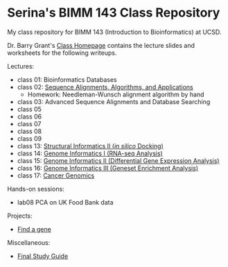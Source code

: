 # Serina's BIMM 143 Class Repository
My class repository for BIMM 143 (Introduction to Bioinformatics) at UCSD.

Dr. Barry Grant's [Class Homepage](https://bioboot.github.io/bimm143_F18/) contains the lecture slides and worksheets for the following writeups.

Lectures:
* class 01: Bioinformatics Databases
* class 02: [Sequence Alignments, Algorithms, and Applications](https://github.com/serinahuang/bimm143/tree/master/class02) 
    + Homework: Needleman-Wunsch alignment algorithm by hand
* class 03: Advanced Sequence Alignments and Database Searching
* class 05
* class 06
* class 07
* class 08
* class 09
* class 13: [Structural Informatics II (*in silico* Docking)](https://github.com/serinahuang/bimm143/tree/master/class13)
* class 14: [Genome Informatics I (RNA-seq Analysis)](https://github.com/serinahuang/bimm143/tree/master/class14)
* class 15: [Genome Informatics II (Differential Gene Expression Analysis)](https://github.com/serinahuang/bimm143/tree/master/class15)
* class 16: [Genome Informatics III (Geneset Enrichment Analysis)](https://github.com/serinahuang/bimm143/tree/master/class16)
* class 17: [Cancer Genomics](https://github.com/serinahuang/bimm143/tree/master/class17)

Hands-on sessions:
* lab08 PCA on UK Food Bank data

Projects:
* [Find a gene](https://github.com/serinahuang/bimm143/tree/master/find_a_gene)

Miscellaneous:
* [Final Study Guide](https://docs.google.com/document/d/1-EfgeLl1eSz-810hzTCXNi1n1TND_b9ch647LeZ9EqY/edit?usp=sharing)
